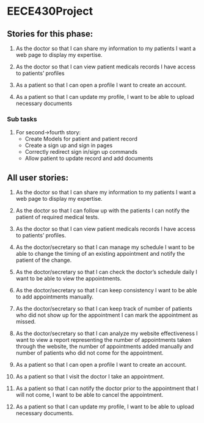 # EECE430Project

## Stories for this phase:

1. As the doctor so that I can share my information to my patients I want a web page to display my expertise.

2. As the doctor so that I can view patient medicals records I have access to patients’ profiles

3. As a patient so that I can open a profile I want to create an account.

4. As a patient so that I can update my profile, I want to be able to upload necessary documents

### Sub tasks

1. For second->fourth story:
    - Create Models for patient and patient record
    - Create a sign up and sign in pages
    - Correctly redirect sign in/sign up commands
    - Allow patient to update record and add documents

## All user stories:
1. As the doctor so that I can share my information to my patients I want a web page to display my expertise.

2. As the doctor so that I can follow up with the patients I can notify the patient of required medical tests.

3. As the doctor so that I can view patient medicals records I have access to patients’ profiles.

4. As the doctor/secretary so that I can manage my schedule I want to be able to change the timing of an existing appointment and notify the patient of the change.

5. As the doctor/secretary so that I can check the doctor’s schedule daily I want to be able to view the appointments.

6. As the doctor/secretary so that I can keep consistency I want to be able to add appointments manually.

7. As the doctor/secretary so that I can keep track of number of patients who did not show up for the appointment I can mark the appointment as missed.

8. As the doctor/secretary so that I can analyze my website effectiveness I want to view a report representing the number of appointments taken through the website, the number of appointments added manually and number of patients who did not come for the appointment.

9. As a patient so that I can open a profile I want to create an account.

10. As a patient so that I visit the doctor I take an appointment.

11. As a patient so that I can notify the doctor prior to the appointment that I will not come, I want to be able to cancel the appointment.

12. As a patient so that I can update my profile, I want to be able to upload necessary documents.